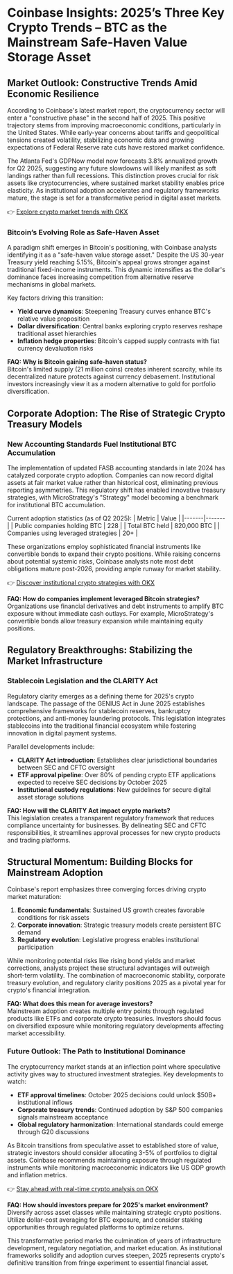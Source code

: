 # Coinbase Insights: 2025’s Three Key Crypto Trends – BTC as the Mainstream Safe-Haven Value Storage Asset

## Market Outlook: Constructive Trends Amid Economic Resilience

According to Coinbase's latest market report, the cryptocurrency sector will enter a "constructive phase" in the second half of 2025. This positive trajectory stems from improving macroeconomic conditions, particularly in the United States. While early-year concerns about tariffs and geopolitical tensions created volatility, stabilizing economic data and growing expectations of Federal Reserve rate cuts have restored market confidence.

The Atlanta Fed's GDPNow model now forecasts 3.8% annualized growth for Q2 2025, suggesting any future slowdowns will likely manifest as soft landings rather than full recessions. This distinction proves crucial for risk assets like cryptocurrencies, where sustained market stability enables price elasticity. As institutional adoption accelerates and regulatory frameworks mature, the stage is set for a transformative period in digital asset markets.

👉 [Explore crypto market trends with OKX](https://bit.ly/okx-bonus)

### Bitcoin’s Evolving Role as Safe-Haven Asset

A paradigm shift emerges in Bitcoin's positioning, with Coinbase analysts identifying it as a "safe-haven value storage asset." Despite the US 30-year Treasury yield reaching 5.15%, Bitcoin's appeal grows stronger against traditional fixed-income instruments. This dynamic intensifies as the dollar's dominance faces increasing competition from alternative reserve mechanisms in global markets.

Key factors driving this transition:
- **Yield curve dynamics**: Steepening Treasury curves enhance BTC's relative value proposition
- **Dollar diversification**: Central banks exploring crypto reserves reshape traditional asset hierarchies
- **Inflation hedge properties**: Bitcoin's capped supply contrasts with fiat currency devaluation risks

**FAQ: Why is Bitcoin gaining safe-haven status?**  
Bitcoin's limited supply (21 million coins) creates inherent scarcity, while its decentralized nature protects against currency debasement. Institutional investors increasingly view it as a modern alternative to gold for portfolio diversification.

## Corporate Adoption: The Rise of Strategic Crypto Treasury Models

### New Accounting Standards Fuel Institutional BTC Accumulation

The implementation of updated FASB accounting standards in late 2024 has catalyzed corporate crypto adoption. Companies can now record digital assets at fair market value rather than historical cost, eliminating previous reporting asymmetries. This regulatory shift has enabled innovative treasury strategies, with MicroStrategy's "Strategy" model becoming a benchmark for institutional BTC accumulation.

Current adoption statistics (as of Q2 2025):
| Metric | Value |
|-------|-------|
| Public companies holding BTC | 228 |
| Total BTC held | 820,000 BTC |
| Companies using leveraged strategies | 20+ |

These organizations employ sophisticated financial instruments like convertible bonds to expand their crypto positions. While raising concerns about potential systemic risks, Coinbase analysts note most debt obligations mature post-2026, providing ample runway for market stability.

👉 [Discover institutional crypto strategies with OKX](https://bit.ly/okx-bonus)

**FAQ: How do companies implement leveraged Bitcoin strategies?**  
Organizations use financial derivatives and debt instruments to amplify BTC exposure without immediate cash outlays. For example, MicroStrategy's convertible bonds allow treasury expansion while maintaining equity positions.

## Regulatory Breakthroughs: Stabilizing the Market Infrastructure

### Stablecoin Legislation and the CLARITY Act

Regulatory clarity emerges as a defining theme for 2025's crypto landscape. The passage of the GENIUS Act in June 2025 establishes comprehensive frameworks for stablecoin reserves, bankruptcy protections, and anti-money laundering protocols. This legislation integrates stablecoins into the traditional financial ecosystem while fostering innovation in digital payment systems.

Parallel developments include:
- **CLARITY Act introduction**: Establishes clear jurisdictional boundaries between SEC and CFTC oversight
- **ETF approval pipeline**: Over 80% of pending crypto ETF applications expected to receive SEC decisions by October 2025
- **Institutional custody regulations**: New guidelines for secure digital asset storage solutions

**FAQ: How will the CLARITY Act impact crypto markets?**  
This legislation creates a transparent regulatory framework that reduces compliance uncertainty for businesses. By delineating SEC and CFTC responsibilities, it streamlines approval processes for new crypto products and trading platforms.

## Structural Momentum: Building Blocks for Mainstream Adoption

Coinbase's report emphasizes three converging forces driving crypto market maturation:
1. **Economic fundamentals**: Sustained US growth creates favorable conditions for risk assets
2. **Corporate innovation**: Strategic treasury models create persistent BTC demand
3. **Regulatory evolution**: Legislative progress enables institutional participation

While monitoring potential risks like rising bond yields and market corrections, analysts project these structural advantages will outweigh short-term volatility. The combination of macroeconomic stability, corporate treasury evolution, and regulatory clarity positions 2025 as a pivotal year for crypto's financial integration.

**FAQ: What does this mean for average investors?**  
Mainstream adoption creates multiple entry points through regulated products like ETFs and corporate crypto treasuries. Investors should focus on diversified exposure while monitoring regulatory developments affecting market accessibility.

### Future Outlook: The Path to Institutional Dominance

The cryptocurrency market stands at an inflection point where speculative activity gives way to structured investment strategies. Key developments to watch:
- **ETF approval timelines**: October 2025 decisions could unlock $50B+ institutional inflows
- **Corporate treasury trends**: Continued adoption by S&P 500 companies signals mainstream acceptance
- **Global regulatory harmonization**: International standards could emerge through G20 discussions

As Bitcoin transitions from speculative asset to established store of value, strategic investors should consider allocating 3-5% of portfolios to digital assets. Coinbase recommends maintaining exposure through regulated instruments while monitoring macroeconomic indicators like US GDP growth and inflation metrics.

👉 [Stay ahead with real-time crypto analysis on OKX](https://bit.ly/okx-bonus)

**FAQ: How should investors prepare for 2025's market environment?**  
Diversify across asset classes while maintaining strategic crypto positions. Utilize dollar-cost averaging for BTC exposure, and consider staking opportunities through regulated platforms to optimize returns.

This transformative period marks the culmination of years of infrastructure development, regulatory negotiation, and market education. As institutional frameworks solidify and adoption curves steepen, 2025 represents crypto's definitive transition from fringe experiment to essential financial asset.